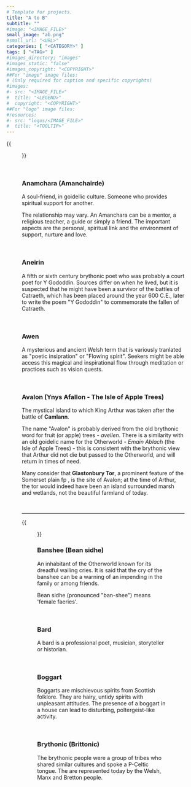 ```yaml
---
# Template for projects.
title: "A to B"
subtitle: ""
#image: "<IMAGE_FILE>"
small_image: "ab.png"
#small_url: "<URL>"
categories: [ "<CATEGORY>" ]
tags: [ "<TAG>" ]
#images_directory; "images"
#images_static: "false"
#images_copyright: "<COPYRIGHT>"
##For "image" image files:
# (Only required for caption and specific copyrights)
#images:
#- src: "<IMAGE_FILE>"
#  title: "<LEGEND>"
#  copyright: "<COPYRIGHT>"
##For "logo" image files:
#resources:
#- src: "logos/<IMAGE_FILE>"
#  title: "<TOOLTIP>"
---
```

{{<figure src = "images/a.png">}}

<br >

### Anamchara (Amanchairde)  

A soul-friend, in goidellic culture. Someone who provides spiritual support for another.  

The relationship may vary. An Amanchara can be a mentor, a religious teacher, a guide or simply a friend. The important aspects are the personal, spiritual link and the environment of support, nurture and love.  


<br>

### Aneirin  

A fifth or sixth century brythonic poet who was probably a court poet for Y Gododdin. Sources differ on when he lived, but it is suspected that he might have been a survivor of the battles of Catraeth, which has been placed around the year 600 C.E., later to write the poem "Y Gododdin" to commemorate the fallen of Catraeth.  

<br>


### Awen  

A mysterious and  ancient Welsh term that is variously tranlated as "poetic insipration" or "Flowing spirit". Seekers might be able access this magical and inspirational flow through meditation or practices such as vision quests.

<br >

### Avalon (Ynys Afallon - The Isle of Apple Trees)  

The mystical island to which King Arthur was taken after the battle of **Camlann**.  

The name "Avalon" is probably derived from the old brythonic word for fruit (or apple) trees - *avellen*. There is a similarity with an old goidelic name for the Otherworld - *Emain Ablach* (the Isle of Apple Trees) - this is consistent with the brythonic view that Arthur did not die but passed to the Otherworld, and will return in times of need.  

Many consider that **Glastonbury Tor**, a prominent feature of the Somerset plain fp , is the site of Avalon; at the time of Arthur, the tor would indeed have been an island surrounded marsh and wetlands, not the beautiful farmland of today.  


<br> 



---
{{<figure src = "images/b.png">}}
<br>

### Banshee (Bean sidhe)  

An inhabitant of the Otherworld known for its dreadful wailing cries. It is said that the cry of the banshee can be a warning of an impending in the family or among friends.   

Bean sidhe (pronounced "ban-shee") means 'female faeries'.  


<br>

### Bard  
A bard is a professional poet, musician, storyteller or historian.  

<br>

### Boggart  
Boggarts are mischievous spirits from Scottish folklore. They are hairy, untidy spirits with unpleasant attitudes. The presence of a boggart in a house can lead to disturbing, poltergeist-like activity.  

<br>

### Brythonic (Brittonic)  

The brythonic people were a group of tribes who shared similar cultures and spoke a P-Celtic tongue. The are represented today by the Welsh, Manx and Bretton people.  

<br>  






